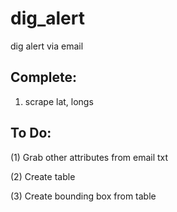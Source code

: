 dig_alert
=========

dig alert via email

Complete:
--------

1) scrape lat, longs

To Do:
------

(1) Grab other attributes from email txt

(2) Create table

(3) Create bounding box from table




